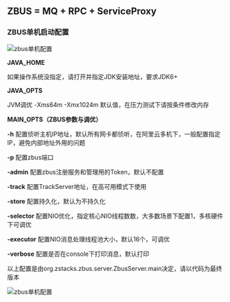 ## ZBUS = MQ + RPC + ServiceProxy

### ZBUS单机启动配置
![zbus单机配置](http://git.oschina.net/uploads/images/2015/0701/155844_23df3eeb_7458.png "zbus单机配置")

**JAVA_HOME** 

如果操作系统没指定，请打开并指定JDK安装地址，要求JDK6+

**JAVA_OPTS** 

JVM调优 -Xms64m  -Xmx1024m 默认值，在压力测试下请按条件修改内存

**MAIN_OPTS（ZBUS参数与调优）**

**-h** 配置侦听主机IP地址，默认所有网卡都侦听，在阿里云多机下，一般配置指定IP，避免内部地址外用的问题

**-p** 配置zbus端口

**-admin** 配置zbus注册服务和管理用的Token，默认不配置

**-track** 配置TrackServer地址，在高可用模式下使用

**-store** 配置持久化，默认为不持久化

**-selector** 配置NIO优化，指定核心NIO线程数数，大多数场景下配置1，多核硬件下可调优

**-executor** 配置NIO消息处理线程池大小，默认16个，可调优

**-verbose** 配置是否在console下打印消息，默认打印


以上配置是由org.zstacks.zbus.server.ZbusServer.main决定，请以代码为最终版本

![zbus单机配置](http://git.oschina.net/uploads/images/2015/0701/160357_27f73a47_7458.png "zbus单机配置")